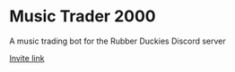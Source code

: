 # Music Trader 2000

A music trading bot for the Rubber Duckies Discord server

[Invite link](https://discord.com/api/oauth2/authorize?client_id=1052703572510384148&permissions=411648&redirect_uri=https%3A%2F%2Fgithub.com%2FLeftistTachyon%2Fmusictradebot%2Ftree%2Fmaster&scope=bot%20applications.commands)

